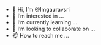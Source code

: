 - 👋 Hi, I’m @Imgauravsri
- 👀 I’m interested in ...
- 🌱 I’m currently learning ...
- 💞️ I’m looking to collaborate on ...
- 📫 How to reach me ...

<!---
Imgauravsri/Imgauravsri is a ✨ special ✨ repository because its `README.md` (this file) appears on your GitHub profile.
You can click the Preview link to take a look at your changes.
--->
